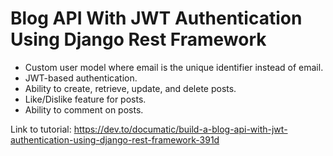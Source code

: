 # Blog API With JWT Authentication Using Django Rest Framework

- Custom user model where email is the unique identifier instead of email.
- JWT-based authentication.
- Ability to create, retrieve, update, and delete posts.
- Like/Dislike feature for posts.
- Ability to comment on posts.

Link to tutorial: https://dev.to/documatic/build-a-blog-api-with-jwt-authentication-using-django-rest-framework-391d
